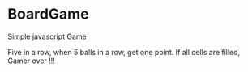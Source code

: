 # BoardGame
Simple javascript Game

Five in a row, when 5 balls in a row, get one point.
If all cells are filled, Gamer over !!! 



